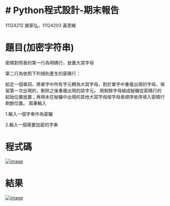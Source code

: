 # # Python程式設計-期末報告
11124212 謝家弘，11124203 黃恩維

# 題目(加密字符串)
密碼對照表的第一行為明碼行，放置大寫字母

第二行為依照下列規則產生的密碼行：

給定一個單詞，將單字中所有字元轉為大寫字母，對於單字中重複出現的字母，保留第一次出現的，刪除之後重複出現的該字元。
用剩餘字母組成秘鑰從密碼行的起始位置放置；再用未在秘鑰中出現的其他大寫字母按字母表順序依序填入密碼行剩餘位置。
兩筆輸入

1.輸入一個字串作為密鑰

2.輸入一個需要加密的字串

# 程式碼
[![image](https://github.com/rolocytgh/PyFinal/assets/113405730/c1920616-b449-4307-bc3a-6d8fd6c7e79d)](https://github.com/rolocytgh/PyFinal/blob/main/images/338565415-c1920616-b449-4307-bc3a-6d8fd6c7e79d.png)


# 結果
[![image](https://github.com/rolocytgh/PyFinal/assets/113405730/f7410321-9580-4aff-9f35-c8888f4ddcc1)](https://github.com/rolocytgh/PyFinal/blob/main/images/338565194-f7410321-9580-4aff-9f35-c8888f4ddcc1.png)


